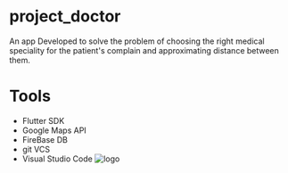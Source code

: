 # project_doctor

An app Developed to solve the problem of choosing the right medical speciality for the patient's complain and approximating distance between them.

# Tools 
- Flutter SDK
- Google Maps API
- FireBase DB
- git VCS
- Visual Studio Code
![logo](https://user-images.githubusercontent.com/70376381/114017638-efb24c80-9874-11eb-9fbc-7b58a91421a0.jpg)
